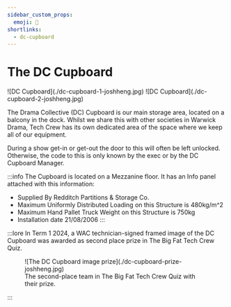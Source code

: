 ```yaml
---
sidebar_custom_props:
  emoji: 🚚
shortlinks:
  - dc-cupboard
---
```


# The DC Cupboard

<div class="img-gallery">
![DC Cupboard](./dc-cupboard-1-joshheng.jpg)
![DC Cupboard](./dc-cupboard-2-joshheng.jpg)
</div>

The Drama Collective (DC) Cupboard is our main storage area, located on a balcony in the dock. Whilst we share this
with other societies in Warwick Drama, Tech Crew has its own dedicated area of the space where we keep all of our
equipment.

During a show get-in or get-out the door to this will often be left unlocked. Otherwise, the code to this is only
known by the exec or by the DC Cupboard Manager.

:::info
The Cupboard is located on a Mezzanine floor. It has an Info panel attached with this information:

- Supplied By Redditch Partitions & Storage Co.
- Maximum Uniformly Distributed Loading on this Structure is 480kg/m^2
- Maximum Hand Pallet Truck Weight on this Structure is 750kg
- Installation date 21/08/2006
  :::

:::lore
In Term 1 2024, a WAC technician-signed framed image of the DC Cupboard was awarded as second place prize in The Big
Fat Tech Crew Quiz.

<figure>
![The DC Cupboard image prize](./dc-cupboard-prize-joshheng.jpg)
<figcaption>The second-place team in The Big Fat Tech Crew Quiz with their prize.</figcaption>
</figure>
:::
